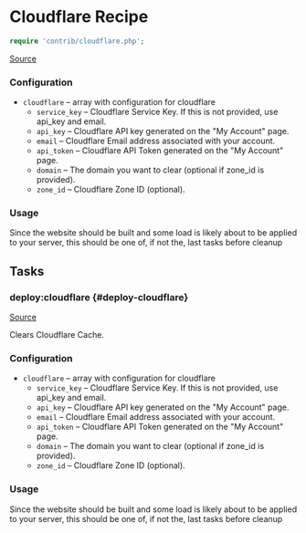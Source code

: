 <!-- DO NOT EDIT THIS FILE! -->
<!-- Instead edit contrib/cloudflare.php -->
<!-- Then run bin/docgen -->

# Cloudflare Recipe

```php
require 'contrib/cloudflare.php';
```

[Source](/contrib/cloudflare.php)



### Configuration
- `cloudflare` – array with configuration for cloudflare
    - `service_key` – Cloudflare Service Key. If this is not provided, use api_key and email.
    - `api_key` – Cloudflare API key generated on the "My Account" page.
    - `email` – Cloudflare Email address associated with your account.
    - `api_token` – Cloudflare API Token generated on the "My Account" page.
    - `domain` – The domain you want to clear (optional if zone_id is provided).
    - `zone_id` – Cloudflare Zone ID (optional).
### Usage
Since the website should be built and some load is likely about to be applied to your server, this should be one of,
if not the, last tasks before cleanup



## Tasks

### deploy:cloudflare {#deploy-cloudflare}
[Source](https://github.com/deployphp/deployer/blob/master/contrib/cloudflare.php#L24)

Clears Cloudflare Cache.

### Configuration
- `cloudflare` – array with configuration for cloudflare
    - `service_key` – Cloudflare Service Key. If this is not provided, use api_key and email.
    - `api_key` – Cloudflare API key generated on the "My Account" page.
    - `email` – Cloudflare Email address associated with your account.
    - `api_token` – Cloudflare API Token generated on the "My Account" page.
    - `domain` – The domain you want to clear (optional if zone_id is provided).
    - `zone_id` – Cloudflare Zone ID (optional).
### Usage
Since the website should be built and some load is likely about to be applied to your server, this should be one of,
if not the, last tasks before cleanup


